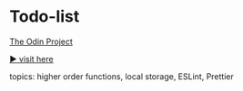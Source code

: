 # Todo-list

[The Odin Project](https://www.theodinproject.com/lessons/node-path-javascript-todo-list)

[:arrow_forward: visit here](https://andrij-kolomijec.github.io/Todo-list/)

topics: higher order functions, local storage, ESLint, Prettier
